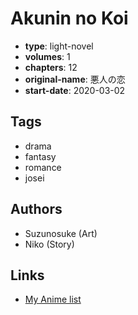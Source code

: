 # Akunin no Koi

-   **type**: light-novel
-   **volumes**: 1
-   **chapters**: 12
-   **original-name**: 悪人の恋
-   **start-date**: 2020-03-02

## Tags

-   drama
-   fantasy
-   romance
-   josei

## Authors

-   Suzunosuke (Art)
-   Niko (Story)

## Links

-   [My Anime list](https://myanimelist.net/manga/126564/Akunin_no_Koi)
